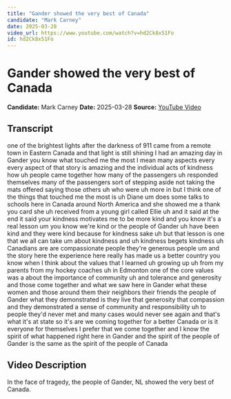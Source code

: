 ```yaml
---
title: "Gander showed the very best of Canada"
candidate: "Mark Carney"
date: 2025-03-28
video_url: https://www.youtube.com/watch?v=hd2Ck8x51Fo
id: hd2Ck8x51Fo
---
```


# Gander showed the very best of Canada

**Candidate:** Mark Carney
**Date:** 2025-03-28
**Source:** [YouTube Video](https://www.youtube.com/watch?v=hd2Ck8x51Fo)

## Transcript

one of the brightest lights after the darkness of 911 came from a remote town in Eastern Canada and that light is still shining I had an amazing day in Gander you know what touched me the most I mean many aspects every every aspect of that story is amazing and the individual acts of kindness how uh people came together how many of the passengers uh responded themselves many of the passengers sort of stepping aside not taking the mats offered saying those others uh who were uh more in but I think one of the things that touched me the most is uh Diane um does some talks to schools here in Canada around North America and she showed me a thank you card she uh received from a young girl called Ellie uh and it said at the end it said your kindness motivates me to be more kind and you know it's a real lesson um you know we're kind or the people of Gander uh have been kind and they were kind because for kindness sake uh but that lesson is one that we all can take um about kindness and uh kindness begets kindness uh Canadians are are compassionate people they're generous people um and the story here the experience here really has made us a better country you know when I think about the values that I learned uh growing up uh from my parents from my hockey coaches uh in Edmonton one of the core values was a about the importance of community uh and tolerance and generosity and those come together and what we saw here in Gander what these women and those around them their neighbors their friends the people of Gander what they demonstrated is they live that generosity that compassion and they demonstrated a sense of community and responsibility uh to people they'd never met and many cases would never see again and that's what it's at state so it's are we coming together for a better Canada or is it everyone for themselves I prefer that we come together and I know the spirit of what happened right here in Gander and the spirit of the people of Gander is the same as the spirit of the people of Canada

## Video Description

In the face of tragedy, the people of Gander, NL showed the very best of Canada.